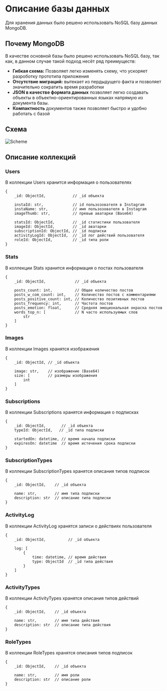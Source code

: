 # Описание базы данных

Для хранения данных было решено использовать NoSQL базу данных MongoDB.

## Почему MongoDB

В качестве основной базы было решено использовать NoSQL базу, так как, в данном случае такой подход несёт ряд преимуществ:

- **Гибкая схема:** Позволяет легко изменять схему, что ускоряет разроботку прототипа приложения
- **Отсутствие миграций:** вытекает из пердыдущего факта и позволяет значительно сократить время разработки
- **JSON в качестве формата данных** позволяет легко создавать объекты в объектно-ориентированных языках напрямую из документа базы.
- **Компактность** документов также позволяет быстро и удобно работать с базой

## Схема

![Scheme](NChirvonaya/_dev_squad_prod/docs/schema.png)

## Описание коллекций

### Users

В коллекции Users хранится информация о пользователях

```jsonc
{
    _id: ObjectId,            // _id объекта

    instaId: str,             // id пользозователя в Instagram
    instaName: str,           // имя пользозователя в Instagram
    imageThumb: str,          // превью аватарки (Base64)

    statsId: ObjectId,        // _id статистики пользователя
    imageId: ObjectId,        // _id аватарки
    subscriptionId: ObjectId, // _id подписки
    activityLogId: ObjectId,  // _id лог действий пользователя
    roleId: ObjectId,         // _id типа роли
}
```

### Stats

В коллекции Stats хранится информация о постах пользователя

```jsonc
{
    _id: ObjectId,             // _id объекта

    posts_count: int,          // Общее количество постов
    posts_w_com_count: int,    // Количество постов с комментариями
    posts_positive_count: int, // Количество позитивных постов
    posts_frequency: int,      // Частота постов
    posts_emotion: float,      // Средняя эмоциональная окраска постов
    words_top_n: [             // N часто используемых слов
        str
    ]
}
```

### Images

В коллекции Images хранятся изображения

```jsonc
{
    _id: ObjectId, // _id объекта

    image: str,    // изображение (Base64)
    size: [        // размеры изображения
        int
    ]
}
```

### Subscriptions

В коллекции Subscriptions хранятся информация о подписках

```jsonc
{
    _id: ObjectId,       // _id объекта
    typeId: ObjectId,   // _id типа подписки

    startedOn: datetime, // время начала подписки
    expiresOn: datetime  // время истечения срока подписки
}
```

### SubscriptionTypes

В коллекции SubscriptionTypes хранятся описания типов подписок

```jsonc
{
    _id: ObjectId,    // _id объекта

    name: str,        // имя типа подписки
    description: str  // описание типа подписки
}
```

### ActivityLog

В коллекции ActivityLog хранятся записи о действиях пользователя

```jsonc
{
    _id: ObjectId,          // _id объекта

    log: [
        {
            time: datetime, // время действия
            type: ObjectId  // _id типа действия
        }
    ]
}
```

### ActivityTypes

В коллекции ActivityTypes хранятся описания типов действий

```jsonc
{
    _id: ObjectId,    // _id объекта

    name: str,        // имя типа действия
    description: str  // описание типа действия
}
```

### RoleTypes

В коллекции RoleTypes хранятся описания типов подписок

```jsonc
{
    _id: ObjectId,    // _id объекта

    name: str,        // имя роли
    description: str  // описание роли
}
```
